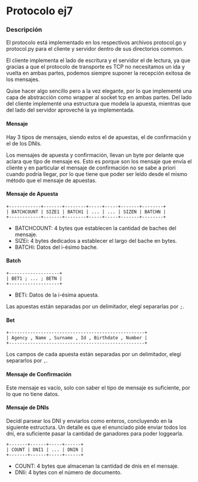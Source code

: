 # Protocolo ej7

### Descripción

El protocolo está implementado en los respectivos archivos protocol.go y protocol.py para el cliente y servidor dentro de sus directorios common.

El cliente implementa el lado de escritura y el servidor el de lectura, ya que gracias a que el protocolo de transporte es TCP no necesitamos un ida y vuelta en ambas partes, podemos siempre suponer la recepción exitosa de los mensajes.

Quise hacer algo sencillo pero a la vez elegante, por lo que implementé una capa de abstracción como wrapper al socket tcp en ambas partes. Del lado del cliente implementé una estructura que modela la apuesta, mientras que del lado del servidor aproveché la ya implementada.

#### Mensaje

Hay 3 tipos de mensajes, siendo estos el de apuestas, el de confirmación y el de los DNIs.

Los mensajes de apuesta y confirmación, llevan un byte por delante que aclara que tipo de mensaje es. Esto es porque son los mensaje que envía el cliente y en particular el mensaje de confirmación no se sabe a priori cuando podría llegar, por lo que tiene que poder ser leído desde el mismo método que el mensaje de apuestas.

#### Mensaje de Apuesta

```terminal
+------------+-------+--------+-----+-----+-------+--------+
| BATCHCOUNT | SIZE1 | BATCH1 | ... | ... | SIZEN | BATCHN |
+------------+-------+--------+-----+-----+-------+--------+
```

- BATCHCOUNT: 4 bytes que establecen la cantidad de baches del mensaje. 
- SIZEi: 4 bytes dedicados a establecer el largo del bache en bytes.
- BATCHi: Datos del i-ésimo bache.

#### Batch

```terminal
+-------------------+
| BET1 ; ... ; BETN |
+-------------------+
```

- BETi: Datos de la i-ésima apuesta.

Las apuestas están separadas por un delimitador, elegí separarlas por `;`.

#### Bet

```terminal
+---------------------------------------------------+
| Agency , Name , Surname , Id , Birthdate , Number |
+---------------------------------------------------+
```

Los campos de cada apuesta están separadas por un delimitador, elegí separarlos por `,`.

#### Mensaje de Confirmación

Este mensaje es vacío, solo con saber el tipo de mensaje es suficiente, por lo que no tiene datos.

#### Mensaje de DNIs

Decidí parsear los DNI y enviarlos como enteros, concluyendo en la siguiente estructura. Un detalle es que el enunciado pide enviar todos los dni, era suficiente pasar la cantidad de ganadores para poder loggearla.

```terminal
+-------+------+-----+------+
| COUNT | DNI1 | ... | DNIN |
+-------+------+-----+------+
```

- COUNT: 4 bytes que almacenan la cantidad de dnis en el mensaje.
- DNIi: 4 bytes con el número de documento.

